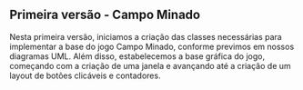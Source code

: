 ## Primeira versão - Campo Minado

Nesta primeira versão, iniciamos a criação das classes necessárias para implementar a base do jogo Campo Minado, conforme previmos em nossos diagramas UML. Além disso, estabelecemos a base gráfica do jogo, começando com a criação de uma janela e avançando até a criação de um layout de botões clicáveis e contadores.
